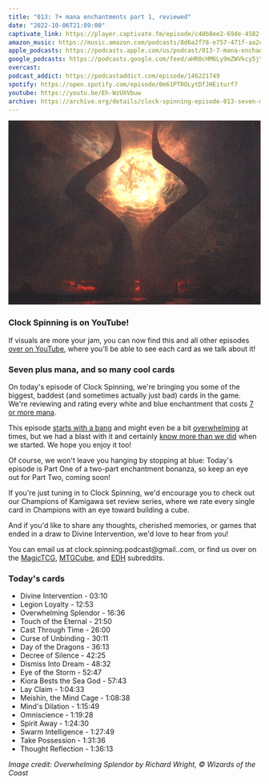 ```yaml
---
title: "013: 7+ mana enchantments part 1, reviewed"
date: "2022-10-06T21:09:00"
captivate_link: https://player.captivate.fm/episode/c40b8ee2-69de-4582-9ece-8bcec52bfb66
amazon_music: https://music.amazon.com/podcasts/8d6a2f78-e757-471f-aa2c-47afe84c72db/episodes/7076ab45-42f0-4412-8d97-9d89177f348c/clock-spinning%E2%80%94magic-the-gathering-history-013-7-mana-enchantments-part-1
apple_podcasts: https://podcasts.apple.com/us/podcast/013-7-mana-enchantments-part-1/id1611106302?i=1000581883242
google_podcasts: https://podcasts.google.com/feed/aHR0cHM6Ly9mZWVkcy5jYXB0aXZhdGUuZm0vY2xvY2stc3Bpbm5pbmcv/episode/YzQwYjhlZTItNjlkZS00NTgyLTllY2UtOGJjZWM1MmJmYjY2?sa=X&ved=0CAUQkfYCahcKEwiA76OiuM36AhUAAAAAHQAAAAAQAQ
overcast: 
podcast_addict: https://podcastaddict.com/episode/146221749
spotify: https://open.spotify.com/episode/0m61PTROLytDfJHEiturf7
youtube: https://youtu.be/Eh-WzUXVbuw
archive: https://archive.org/details/clock-spinning-episode-013-seven-mana-enchantments-part-1
---
```


![Overwhelming Splendor](./hou-19-overwhelming-splendor.jpg)

### Clock Spinning is on YouTube!

If visuals are more your jam, you can now find this and all other episodes [over on YouTube](https://www.youtube.com/channel/UC9bHYd8E2Y4hJnZiu_4NBqw), where you’ll be able to see each card as we talk about it!

### Seven plus mana, and so many cool cards

On today's episode of Clock Spinning, we're bringing you some of the biggest, baddest (and sometimes actually just bad) cards in the game. We're reviewing and rating every white and blue enchantment that costs [7 or more mana](https://clock-spinning.captivate.fm/7-mana-enchantments-pt-1).

This episode [starts with a bang](https://scryfall.com/card/leg/8/divine-intervention) and might even be a bit [overwhelming](https://scryfall.com/card/hou/19/overwhelming-splendor) at times, but we had a blast with it and certainly [know more than we did](https://scryfall.com/card/m13/63/omniscience) when we started. We hope you enjoy it too!

Of course, we won't leave you hanging by stopping at blue: Today's episode is Part One of a two-part enchantment bonanza, so keep an eye out for Part Two, coming soon!

If you're just tuning in to Clock Spinning, we'd encourage you to check out our Champions of Kamigawa set review series, where we rate every single card in Champions with an eye toward building a cube.

And if you'd like to share any thoughts, cherished memories, or games that ended in a draw to Divine Intervention, we'd love to hear from you!

You can email us at clock.spinning.podcast@gmail..com, or find us over on the [MagicTCG](https://www.reddit.com/r/magicTCG/), [MTGCube](https://www.reddit.com/r/mtgcube/), and [EDH](https://www.reddit.com/r/EDH/) subreddits.

### Today's cards

* Divine Intervention - 03:10
* Legion Loyalty - 12:53
* Overwhelming Splendor - 16:36
* Touch of the Eternal - 21:50
* Cast Through Time - 26:00
* Curse of Unbinding - 30:11
* Day of the Dragons - 36:13
* Decree of Silence - 42:25
* Dismiss Into Dream - 48:32
* Eye of the Storm - 52:47
* Kiora Bests the Sea God - 57:43
* Lay Claim - 1:04:33
* Meishin, the Mind Cage - 1:08:38
* Mind's Dilation - 1:15:49
* Omniscience - 1:19:28
* Spirit Away - 1:24:30
* Swarm Intelligence - 1:27:49
* Take Possession - 1:31:36
* Thought Reflection - 1:36:13

_Image credit: Overwhelming Splendor by Richard Wright, © Wizards of the Coast_